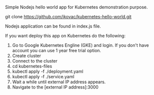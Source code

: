 Simple Nodejs hello world app for Kubernetes demonstration purpose.

git clone https://github.com/ikovac/kubernetes-hello-world.git

Nodejs application can be found in index.js file. 

If you want deploy this app on Kubernetes do the following:
1. Go to Google Kubernetes Engline (GKE) and login. If you don't have account you can use 1 year free trial option.
2. Create cluster
3. Connect to the cluster
4. cd kubernetes-files
5. kubectl apply -f ./deployment.yaml
6. kubectl apply -f ./service.yaml
7. Wait a while until external IP address appears.
8. Navigate to the [external IP address]:3000